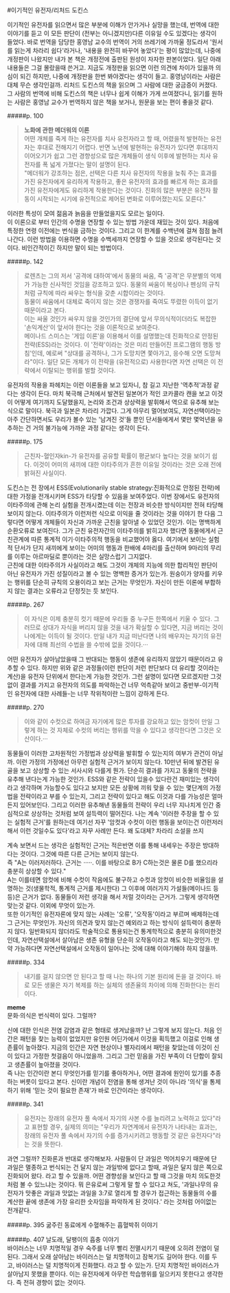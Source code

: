 #이기적인 유전자/리처드 도킨스

이기적인 유전자를 읽으면서 많은 부분에 이해가 안가거나 실망을 했는데, 번역에 대한 이야기를 듣고 이 모든 판단이 (전부는 아니겠지만)다른 이유일 수도 있겠다는 생각이 들었다. 바로 번역을 담당한 홍영남 교수의 번역이 거의 쓰레기에 가까울 정도라서 '원서를 읽는게 차라리 쉽다'라거나, '내용을 완전히 바꾸어 놓았다'는 평이 많았는데, 나중에 개정판이 나왔지만 내가 본 책은 개정전에 출판된 원성이 자자한 판본이었다. 일단 아래 내용들은 그걸 몰랐을때 쓴거고. 지금도 개정판을 읽으면 이런 의견에 차이가 있을까 의심이 되긴 하지만, 나중에 개정판을 한번 봐야겠다는 생각이 들고. 홍영남이라는 사람은 대체 무슨 생각인걸까. 리처드 도킨스의 책을 읽으며 그 사람에 대한 궁금증이 커졌다.
그 사람의 번역에 비해 도킨스의 책은 너무나 쉽게 이해가 가게 쓰여졌다니, 읽기를 원하는 사람은 홍영남 교수가 번역하지 않은 책을 보거나, 원문을 보는 편이 좋을것 같다.

#####p. 100  
> **노화에 관한 메더워의 이론**  
> 어떤 개체를 죽게 하는 유전자를 치사 유전자라고 할 때, 어렸을적 발현하는 유전자는 후대로 전해지기 어렵다. 반면 노년에 발현하는 유전자가 있다면 후대까지 이어오기가 쉽고 그런 경향성으로 많은 개체들이 생식 이후에 발현하는 치사 유전자를 폭 넓게 가졌다는 말이 설명이 된다.  
> "메더워가 강조하는 점은, 선택은 다른 치사 유전자의 작용을 늦춰 주는 효과를 가진 유전자에게 유리하게 작용하고, 좋은 유전자의 효과를 빠르게 하는 효과를 가진 유전자에게도 유리하게 작용한다는 것이다. 진화의 많은 부분은 유전자 활동이 시작되는 시기에 유전적으로 제어된 변화로 이루어졌는지도 모른다."  

이러한 특성이 모여 젊음과 늙음을 만들었을지도 모르는 일이다.  
이 이론으로 부터 인간의 수명을 연장할 수 있는 방법 가운데 재밌는 것이 있다. 처음에 특정한 연령 이전에는 번식을 금하는 것이다. 그리고 이 한계를 수백년에 걸쳐 점점 늘려나간다. 이런 방법을 이용하면 수명을 수백세까지 연장할 수 있을 것으로 생각된다는 것이다. 비인간적이긴 하지만 말이 되는 방법이다.


#####p. 142  
> 로렌츠는 그의 저서 '공격에 대하여'에서 동물의 싸움, 즉 '공격'은 무분별의 억제가 가능한 신사적인 것임을 강조하고 있다. 동물의 싸움이 복싱이나 펜싱의 규칙처럼 규칙에 따라 싸우는 형식을 갖춘 시합이라는 것이다.  
> 동물이 싸움에서 대체로 죽이지 않는 것은 경쟁자를 죽여도 뚜렸한 이득이 없기 때문이라고 본다.  
> 이는 싸울 것인가 싸우지 않을 것인가의 결단에 앞서 무의식적이더라도 복잡한 '손익계산'이 앞서야 한다는 것을 이론적으로 보여준다.  
> 메이나드 스미스는 '게임 이론'을 이용해서 이를 설명했는데 진화적으로 안정된 전략(ESS)라는 것이다. 이 '전략'이라는 것은 미리 만들어진 프로그램의 행동 방침'인데, 예로써 "상대를 공격하나, 그가 도망치면 쫓아가고, 응수해 오면 도망쳐라"이다. 일단 모든 개체가 이 전략을 (유전적으로) 사용한다면 자연 선택은 이 전략에서 이탈되는 행위를 벌할 것이다.

유전자의 작용을 파헤치는 이런 이론들을 보고 있자니, 참 길고 지난한 '역추적'과정 같다는 생각이 든다. 마치 북극해 근처에서 발견된 일본어가 적인 코카콜라 캔을 보고 이것이 어떻게 여기까지 도달했을지, 논리와 조건과 상상력을 발휘해서 역으로 유추해 보는 식으로 말이다. 북극과 일본은 차라리 가깝다. 그게 아무리 멀어보여도, 자연선택이라는 아주 간단하면서도 우리가 볼수 있는 '남겨진 것'들 뿐인 단서들에게서 몇만 몇억년을 유추하는 건 거의 불가능에 가까운 과정 같다는 생각이 든다.

#####p. 175
> 근친자-혈인자kin-가 유전자를 공유할 확률이 평균보다 높다는 것을 보이기 쉽다. 이것이 어미의 새끼에 대한 이타주의가 흔한 이유일 것이라는 것은 오래 전에 밝혀진 사실이다.

도킨스는 전 장에서 ESS(Evolutionarily stable strategy:진화적으로 안정된 전략)에 대한 가정을 전개시키며 ESS가 타당할 수 있음을 보여주었다. 이번 장에서도 유전자의 이타주의에 관해 논리 실험을 전개시켰는데 이는 전장과 비슷한 방식이지만 전혀 타당해보이지 않는다. 이타주의가 이런저런 식으로 이익을 줄 것이라는 것을 이야기 한 다음 그렇다면 어떻게 개체들이 자신과 가까운 근친을 알아낼 수 있었던 것인가. 이는 명백하게 순환오류로 보여진다. 그가 근친 유전자간의 이타주의를 밝히고자 했다면 동물에게서 근친관계에 따른 통계적 이기·이타주의적 행동을 비교했어야 옳다. 여기에서 보이는 실험적 단서가 단지 새끼에게 보이는 어미의 행동과 한배에 4마리를 출산하며 9마리의 무리를 이루는 아르마딜로 뿐이라는 것은 실망스럽기 그지없다.  
근친에 대한 이타주의가 사실이라고 해도 그것이 개체의 지능에 의한 합리적인 판단이 아닌 유전자가 가진 성질이라고 볼 수 있는 명백한 증거가 있는가.
원숭이가 양자를 키우는 행위를 단순히 규칙의 오용이라고 보는 근거는 무엇인가. 자신이 만든 이론에 부합하지 않는 결과는 오류라고 단정짓는 듯 보인다.


#####p. 267
> 이 자식은 이제 충분히 컷기 때문에 우리들 중 누구든 한쪽에서 키울 수 있다. 그러므로 상대가 자식을 버리지 않을 것을 내가 확실할 수 있다면, 지금 버리는 것이 나에게는 이득이 될 것이다. 만일 내가 지금 떠난다면 나의 배우자는 자기의 유전자에 대해 최선의 수법을 쓸 수밖에 없을 것이다.···

어떤 유전자가 살아남았을때 그 반대되는 행동이 생존에 유리하지 않았기 때문이라고 유추할 수 있다. 하지만 위와 같은 과정들(이런 판단이 저런 판단보다 더 유리할 것이라는 계산)을 유전자 단위에서 한다는게 가능한 것인가. 그런 설명이 있다면 모르겠지만 그것 없이 결과를 가지고 유전자의 의도를 파악하는건 너무 억측같아 보이고 중반부-이기적인 유전자에 대한 사례들-는 너무 작위적이란 느낌이 강하게 든다.

#####p. 270
> 이와 같이 수컷으로 하여금 자기에게 많은 투자를 강요하고 있는 암컷이 만일 그렇게 하는 것 자체로 수컷의 버리는 행위를 막을 수 있다고 생각한다면 그것은 오산이다.···

동물들이 이러한 고차원적인 가정법과 상상력을 발휘할 수 있는지의 여부가 관건이 아닐까. 이런 가정의 가정에선 아무런 실험적 근거가 보이지 않는다. 10만년 뒤에 발견된 유골을 보고 상상할 수 있는 서사시와 다를게 뭔가. 단순히 결과를 가지고 동물의 전략을 유추해 낸다는게 가능한 것인가. ESS와 같은 전략이 있을수 있다란건 재미있는 생각이라고 생각하며 가능할수도 있다고 보지만 모든 상황에 끼워 맞을 수 있는 몇단계의 가정법을 전략이라고 부를 수 있는지, 그리고 전략이 있다고 해도 이것과 다를 가능성은 얼마든지 있어보인다. 그리고 이러한 유추해낸 동물들의 전략이 우리 너무 지나치게 인간 중심적으로 상상하는 것처럼 보여 설득력이 떨어진다.  나는 계속 '이러한 주장을 할 수 있는 실험적 근거'를 원하는데 여기선 자꾸 '암컷과 수컷이 이런 행동을 보이는건 이런저러해서 이런 것일수도 있다'라고 자꾸 사례만 든다. 왜 도대체? 차라리 소설을 쓰지


계속 보면서 드는 생각은 실험적인 근거는 적은반면 이를 통해 내세우는 주장은 방대하다는 것이다. 그것에 따른 다른 근거는 보이지 않는다.  
즉 "A는 이러저러하다. 근거는 ·····. 이를 바탕으로 B가 C하는것은 물론 D를 했으리라 충분히 상상할 수 있다."  
A는 이를테면 암컷에 비해 수컷이 작음에도 불구하고 수컷과 암컷이 비슷한 비율임을 설명하는 것(생물학적, 통계적 근거를 제시한다) 그 이후에 여러가지 가설들(메이나드 등등)은 근거가 없다. 동물들이 저런 생각을 해서 저럴 것이라는 근거가. 그렇게 생각하면 맞는것 같다. 이외에 무엇이 있는가.  
또한 이기적인 유전자론에 맞지 않는 사례는 '오류', '오작동'이라고 부르며 배제하는데 그 근거는 무엇인가. 자신의 의견과 맞지 않는건 예외라고 하는 방식이 설득력이 충분하지 않다. 일반화되지 않더라도 학술적으로 통용되는건 통계학적으로 충분히 유의미한것인데, 자연선택설에서  살아남은 생존 유형을 단순히 오작동이라고 해도 되는것인가. 만약 가능하다면 자연선택설에서 오작동이 일어나는 것에 대해 이야기해야 하지 않을까.


#####p. 334
> 내기를 걸지 않으면 안 된다고 할 때 나는 하나의 기본 원리에 돈을 걸 것이다. 바로 모든 생물은 자기 복제를 하는 실체의 생존율의 차이에 의해 진화한다는 원리이다.

**meme**  
문화·의식은 번식력이 있다. 그럴까?

신에 대한 인식은 전염 감염과 같은 형태로 생겨났을까? 난 그렇게 보지 않는다. 처음 인간은 패턴을 찾는 능력이 없었지만 유인원 어딘가에서 이것을 획득했고 이걸로 인해 생존률이 높아졌다. 지금의 인간은 자연 현상이나 별자리에서 패턴을 찾았는데 이것이 신이 있다고 가정한 첫걸음이 아니었을까. 그리고 그런 믿음을 가진 부족이 더 단합이 잘되고 생존률이 높아졌을 것이다.  
즉 나는 인간이란 본디 무엇인가를 믿기를 좋아하거나, 어떤 결과에 원인이 있기를 추종하는 버릇이 있다고 본다. 신이란 개념이 전염을 통해 생겨난 것이 아니라 '의식'을 통제하기 위해 '믿는 것이 필요한 존재'가 바로 인간이라는 생각이다.

#####p. 341
> 유전자는 장래의 유전자 풀 속에서 자기의 사본 수를 늘리려고 노력하고 있다"라고 표현할 경우, 실제의 의미는 "우리가 자연계에서 유전자가 나타내는 효과는, 장래의 유전자 풀 속에서 자기의 수를 증가시키려고 행동할 것 같은 유전자다"라는 것을 뜻한다.

과연 그럴까? 진화론과 반대로 생각해보자. 사람들이 단 과일은 먹어치우기 때문에 단 과일은 멸종하고 번식되는 건 달지 않는 과일밖에 없다고 할때, 과일은 달지 않은 쪽으로 진화되어 왔다. 라고 할 수 있을까. 어떤 경향성을 보인다고 할 때 그것을 마치 의도한것처럼 볼 수 있느냐는 것이다. 뭐 은유로써 그렇게 말 할 수 있다고 쳐도, '과일나무의 유전자가 맛좋은 과일과 맛없는 과일을 3:7로 열리게 할 경우가 접근하는 동물들의 수를 계산한 끝에 생존에 가장 유리한 숫자임을 파악하게 된 것이다.' 라는 것처럼 어이없는 전개같다.

#####p. 395
굶주린 동료에게 수혈해주는 흡혈박쥐 이야기

#####p. 407
날도래, 달팽이의 흡충 이야기  
바이러스는 너무 치명적일 경우 숙주를 너무 빨리 전멸시키기 때문에 오히려 전염이 덜 된다. 그래서 오래 살아남는 바이러스는 덜 치명적이고 잠복기도 길어야 한다. 이를 두고, 바이러스는 덜 치명적이게 진화했다. 라고 할 수 있는가. 단지 치명적인 바이러스가 살아남지 못했을 뿐이다. 이는 유전자에게 아무런 학습행위를 일으키지 못한다고 생각한다. 즉 전혀 경향이 없는 것이다.
